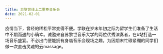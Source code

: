 ```yaml
---
title: 苏黎世线上二重奏音乐会
date: 2021-02-01
---
```


疫情当下，曾经的稀松平常变得不便。学联在岁末年初之际为留学生们准备了生活中不期而遇的小确幸。诚邀来自苏黎世音乐大学的两位优秀演奏者，在b站打造一场音乐盛宴。不必出门便能拥有身临音乐会现场之趣，为因期末忙碌紧绷的同学们做一次直击灵魂的云massage。

